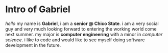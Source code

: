 # Intro of Gabriel
*hello* my name is **Gabriel**, i am a **senior @ Chico State**. i am a very social guy and very much looking forward to entering the working world come next summer. my major is **computer engineering** with a minor in *computer science*. i like to code and would like to see myself doing software development in the future. 
